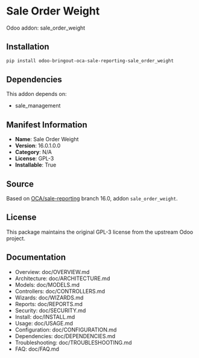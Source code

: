 # Sale Order Weight

Odoo addon: sale_order_weight

## Installation

```bash
pip install odoo-bringout-oca-sale-reporting-sale_order_weight
```

## Dependencies

This addon depends on:
- sale_management

## Manifest Information

- **Name**: Sale Order Weight
- **Version**: 16.0.1.0.0
- **Category**: N/A
- **License**: GPL-3
- **Installable**: True

## Source

Based on [OCA/sale-reporting](https://github.com/OCA/sale-reporting) branch 16.0, addon `sale_order_weight`.

## License

This package maintains the original GPL-3 license from the upstream Odoo project.

## Documentation

- Overview: doc/OVERVIEW.md
- Architecture: doc/ARCHITECTURE.md
- Models: doc/MODELS.md
- Controllers: doc/CONTROLLERS.md
- Wizards: doc/WIZARDS.md
- Reports: doc/REPORTS.md
- Security: doc/SECURITY.md
- Install: doc/INSTALL.md
- Usage: doc/USAGE.md
- Configuration: doc/CONFIGURATION.md
- Dependencies: doc/DEPENDENCIES.md
- Troubleshooting: doc/TROUBLESHOOTING.md
- FAQ: doc/FAQ.md
